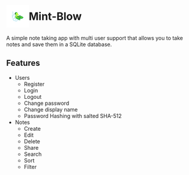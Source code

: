 # <div style="height: 60px; line-height:60px; display: flex"><img style="height:100%" src="./app/src/main/resources/assets/svg/icon.svg" />Mint-Blow</div>

A simple note taking app with multi user support that allows you to take notes and save them in a SQLite database.

## Features
- Users
  - Register
  - Login
  - Logout
  - Change password
  - Change display name
  - Password Hashing with salted SHA-512
- Notes
  - Create
  - Edit
  - Delete
  - Share
  - Search
  - Sort
  - Filter